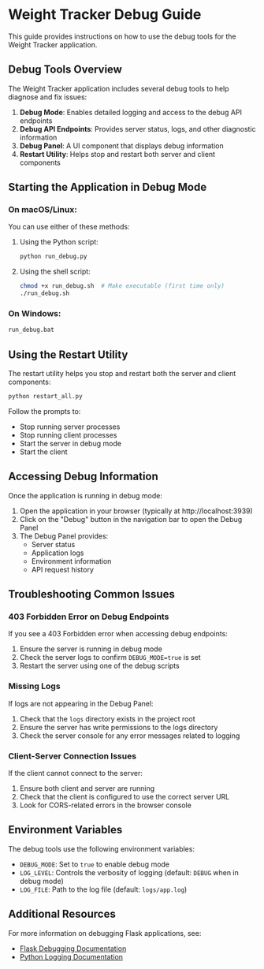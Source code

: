 # Weight Tracker Debug Guide

This guide provides instructions on how to use the debug tools for the Weight Tracker application.

## Debug Tools Overview

The Weight Tracker application includes several debug tools to help diagnose and fix issues:

1. **Debug Mode**: Enables detailed logging and access to the debug API endpoints
2. **Debug API Endpoints**: Provides server status, logs, and other diagnostic information
3. **Debug Panel**: A UI component that displays debug information
4. **Restart Utility**: Helps stop and restart both server and client components

## Starting the Application in Debug Mode

### On macOS/Linux:

You can use either of these methods:

1. Using the Python script:
   ```bash
   python run_debug.py
   ```

2. Using the shell script:
   ```bash
   chmod +x run_debug.sh  # Make executable (first time only)
   ./run_debug.sh
   ```

### On Windows:

```cmd
run_debug.bat
```

## Using the Restart Utility

The restart utility helps you stop and restart both the server and client components:

```bash
python restart_all.py
```

Follow the prompts to:
- Stop running server processes
- Stop running client processes
- Start the server in debug mode
- Start the client

## Accessing Debug Information

Once the application is running in debug mode:

1. Open the application in your browser (typically at http://localhost:3939)
2. Click on the "Debug" button in the navigation bar to open the Debug Panel
3. The Debug Panel provides:
   - Server status
   - Application logs
   - Environment information
   - API request history

## Troubleshooting Common Issues

### 403 Forbidden Error on Debug Endpoints

If you see a 403 Forbidden error when accessing debug endpoints:

1. Ensure the server is running in debug mode
2. Check the server logs to confirm `DEBUG_MODE=true` is set
3. Restart the server using one of the debug scripts

### Missing Logs

If logs are not appearing in the Debug Panel:

1. Check that the `logs` directory exists in the project root
2. Ensure the server has write permissions to the logs directory
3. Check the server console for any error messages related to logging

### Client-Server Connection Issues

If the client cannot connect to the server:

1. Ensure both client and server are running
2. Check that the client is configured to use the correct server URL
3. Look for CORS-related errors in the browser console

## Environment Variables

The debug tools use the following environment variables:

- `DEBUG_MODE`: Set to `true` to enable debug mode
- `LOG_LEVEL`: Controls the verbosity of logging (default: `DEBUG` when in debug mode)
- `LOG_FILE`: Path to the log file (default: `logs/app.log`)

## Additional Resources

For more information on debugging Flask applications, see:
- [Flask Debugging Documentation](https://flask.palletsprojects.com/en/2.3.x/debugging/)
- [Python Logging Documentation](https://docs.python.org/3/library/logging.html) 